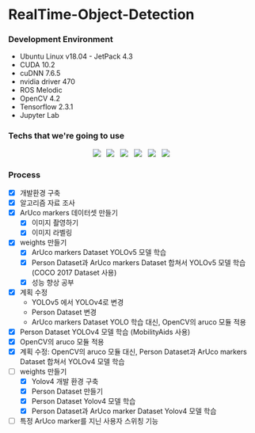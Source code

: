 # RealTime-Object-Detection

### Development Environment
- Ubuntu Linux v18.04 - JetPack 4.3
- CUDA 10.2
- cuDNN 7.6.5
- nvidia driver 470
- ROS Melodic
- OpenCV 4.2
- Tensorflow 2.3.1
- Jupyter Lab


### Techs that we're going to use
<p align="center">
  <img src="https://img.shields.io/badge/Pytorch-EE4C2C?style=flat-square&logo=Pytorch&logoColor=white"/></a> &nbsp     
  <img src="https://img.shields.io/badge/Tensorflow-FF6F00?style=flat-square&logo=Tensorflow&logoColor=white"/></a> &nbsp     
  <img src="https://img.shields.io/badge/YOLOv4-00FFFF?style=flat-square&logo=YOLO&logoColor=white"/></a> &nbsp   
  <img src="https://img.shields.io/badge/OpenCV-5C3EE8?style=flat-square&logo=OpenCV&logoColor=white"/></a> &nbsp
  <img src="https://img.shields.io/badge/Ubuntu-E95420?style=flat-square&logo=Ubuntu&logoColor=white"/></a> &nbsp 
  <img src="https://img.shields.io/badge/ROS-22314E?style=flat-square&logo=ROS&logoColor=white"/></a> &nbsp 
</p>

### Process
- [x] 개발환경 구축
- [x] 알고리즘 자료 조사
- [x] ArUco markers 데이터셋 만들기
  - [x] 이미지 촬영하기
  - [x] 이미지 라벨링
- [x] weights 만들기
  - [x] ArUco markers Dataset YOLOv5 모델 학습
  - [x] Person Dataset과 ArUco markers Dataset 합쳐서 YOLOv5 모델 학습 (COCO 2017 Dataset 사용)
  - [x] 성능 향상 공부
- [x] 계획 수정
  - YOLOv5 에서 YOLOv4로 변경
  - Person Dataset 변경
  - ArUco markers Dataset YOLO 학습 대신, OpenCV의 aruco 모듈 적용
- [x] Person Dataset YOLOv4 모델 학습 (MobilityAids 사용)
- [x] OpenCV의 aruco 모듈 적용
- [x] 계획 수정: OpenCV의 aruco 모듈 대신, Person Dataset과 ArUco markers Dataset 합쳐서 YOLOv4 모델 학습
- [ ] weights 만들기
  - [x] Yolov4 개발 환경 구축
  - [x] Person Dataset 만들기
  - [x] Person Dataset Yolov4 모델 학습
  - [x] Person Dataset과 ArUco marker Dataset Yolov4 모델 학습
- [ ] 특정 ArUco marker를 지닌 사용자 스위칭 기능
